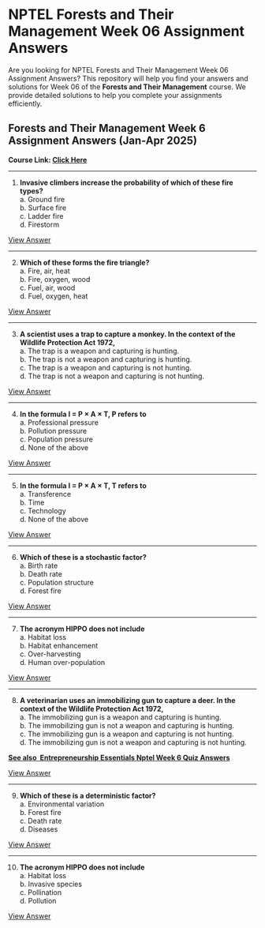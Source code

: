 # NPTEL Forests and Their Management Week 06 Assignment Answers

Are you looking for NPTEL Forests and Their Management Week 06 Assignment Answers? This repository will help you find your answers and solutions for Week 06 of the **Forests and Their Management** course. We provide detailed solutions to help you complete your assignments efficiently.

## Forests and Their Management Week 6 Assignment Answers (Jan-Apr 2025)

**Course Link: [**Click Here**](https://onlinecourses.nptel.ac.in/noc25_bt20/course)**

***

1. **Invasive climbers increase the probability of which of these fire types?**\
   a. Ground fire\
   b. Surface fire\
   c. Ladder fire\
   d. Firestorm

[View Answer](https://my.progiez.com/courses/forests-and-their-management-nptel-answers/)

***

2. **Which of these forms the fire triangle?**\
   a. Fire, air, heat\
   b. Fire, oxygen, wood\
   c. Fuel, air, wood\
   d. Fuel, oxygen, heat

[View Answer](https://my.progiez.com/courses/forests-and-their-management-nptel-answers/)

***

3. **A scientist uses a trap to capture a monkey. In the context of the Wildlife Protection Act 1972,**\
   a. The trap is a weapon and capturing is hunting.\
   b. The trap is not a weapon and capturing is hunting.\
   c. The trap is a weapon and capturing is not hunting.\
   d. The trap is not a weapon and capturing is not hunting.

[View Answer](https://my.progiez.com/courses/forests-and-their-management-nptel-answers/)

***

4. **In the formula I = P × A × T, P refers to**\
   a. Professional pressure\
   b. Pollution pressure\
   c. Population pressure\
   d. None of the above

[View Answer](https://my.progiez.com/courses/forests-and-their-management-nptel-answers/)

***

5. **In the formula I = P × A × T, T refers to**\
   a. Transference\
   b. Time\
   c. Technology\
   d. None of the above

[View Answer](https://my.progiez.com/courses/forests-and-their-management-nptel-answers/)

***

6. **Which of these is a stochastic factor?**\
   a. Birth rate\
   b. Death rate\
   c. Population structure\
   d. Forest fire

[View Answer](https://my.progiez.com/courses/forests-and-their-management-nptel-answers/)

***

7. **The acronym HIPPO does not include**\
   a. Habitat loss\
   b. Habitat enhancement\
   c. Over-harvesting\
   d. Human over-population

[View Answer](https://my.progiez.com/courses/forests-and-their-management-nptel-answers/)

***

8. **A veterinarian uses an immobilizing gun to capture a deer. In the context of the Wildlife Protection Act 1972,**\
   a. The immobilizing gun is a weapon and capturing is hunting.\
   b. The immobilizing gun is not a weapon and capturing is hunting.\
   c. The immobilizing gun is a weapon and capturing is not hunting.\
   d. The immobilizing gun is not a weapon and capturing is not hunting.

[****See also**  **Entrepreneurship Essentials Nptel Week 6 Quiz Answers****](https://progiez.com/entrepreneurship-essentials-nptel-week-6-quiz-answers)

[View Answer](https://my.progiez.com/courses/forests-and-their-management-nptel-answers/)

***

9. **Which of these is a deterministic factor?**\
   a. Environmental variation\
   b. Forest fire\
   c. Death rate\
   d. Diseases

[View Answer](https://my.progiez.com/courses/forests-and-their-management-nptel-answers/)

***

10. **The acronym HIPPO does not include**\
    a. Habitat loss\
    b. Invasive species\
    c. Pollination\
    d. Pollution

[View Answer](https://my.progiez.com/courses/forests-and-their-management-nptel-answers/)
